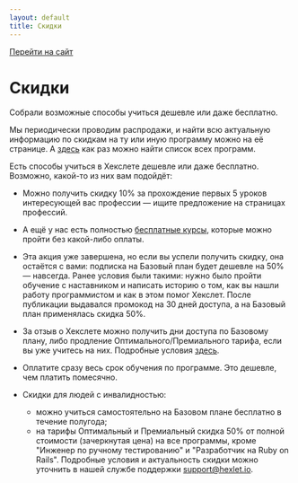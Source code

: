 ```yaml
---
layout: default
title: Скидки
---
```


[Перейти на сайт](https://ru.hexlet.io)

# Скидки

Собрали возможные способы учиться дешевле или даже бесплатно.

Мы периодически проводим распродажи, и найти всю актуальную информацию по скидкам на ту или иную программу можно на её странице. А [здесь](https://ru.hexlet.io/courses) как раз можно найти список всех программ.

Есть способы учиться в Хекслете дешевле или даже бесплатно. Возможно, какой-то из них вам подойдёт:

- Можно получить скидку 10% за прохождение первых 5 уроков интересующей вас профессии — ищите предложение на страницах профессий.

- А ещё у нас есть полностью [бесплатные курсы](https://ru.hexlet.io/courses_free), которые можно пройти без какой-либо оплаты.

- Эта акция уже завершена, но если вы успели получить скидку, она остаётся с вами: подписка на Базовый план будет дешевле на 50% — навсегда. Ранее условия были такими: нужно было пройти обучение с наставником и написать историю о том, как вы нашли работу программистом и как в этом помог Хекслет. После публикации выдавался промокод на 30 дней доступа, а на Базовый план применялась скидка 50%.

- За отзыв о Хекслете можно получить дни доступа по Базовому плану, либо продление Оптимального/Премиального тарифа, если вы уже учитесь на них. Подробные условия [здесь](https://help.hexlet.io/article/20666).

- Оплатите сразу весь срок обучения по программе. Это дешевле, чем платить помесячно.
  
- Скидки для людей с инвалидностью:
  - можно учиться самостоятельно на Базовом плане бесплатно в течение полугода;
  - на тарифы Оптимальный и Премиальный скидка 50% от полной стоимости (зачеркнутая цена) на все программы, кроме "Инженер по  ручному тестированию" и "Разработчик на Ruby on Rails". Подробные условия и актуальность скидки можно уточнить в нашей службе поддержки support@hexlet.io.
